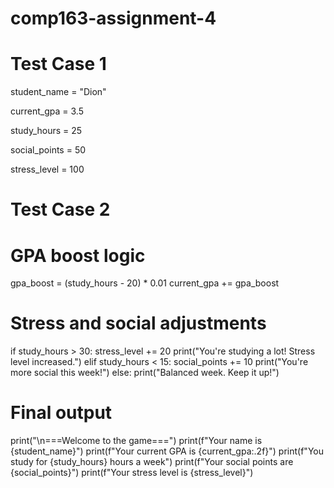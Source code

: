 # comp163-assignment-4
# Test Case 1 
student_name = "Dion"

current_gpa = 3.5

study_hours = 25

social_points = 50

stress_level = 100
# Test Case 2 
# GPA boost logic
gpa_boost = (study_hours - 20) * 0.01
current_gpa += gpa_boost

# Stress and social adjustments
if study_hours > 30:
    stress_level += 20
    print("You're studying a lot! Stress level increased.")
elif study_hours < 15:
    social_points += 10
    print("You're more social this week!")
else:
    print("Balanced week. Keep it up!")

# Final output
print("\n===Welcome to the game===")
print(f"Your name is {student_name}")
print(f"Your current GPA is {current_gpa:.2f}")
print(f"You study for {study_hours} hours a week")
print(f"Your social points are {social_points}")
print(f"Your stress level is {stress_level}")
